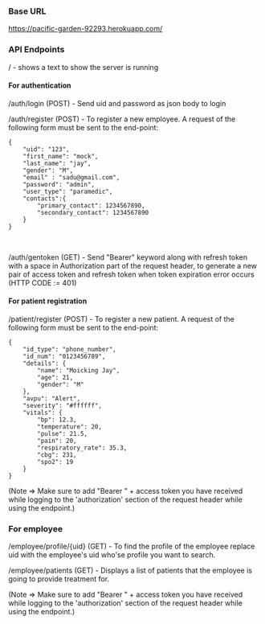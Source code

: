 ### Base URL
https://pacific-garden-92293.herokuapp.com/

### API Endpoints
/ -  shows a text to show the server is running <br />

#### For authentication
/auth/login (POST) - Send uid and password as json body to login <br />

/auth/register (POST) - To register a new employee. A request of the following form must be sent to the end-point:
```
{
    "uid": "123",
	"first_name": "mock",
    "last_name": "jay",
    "gender": "M",
    "email" : "sadu@gmail.com",
    "password": "admin",
    "user_type": "paramedic",
    "contacts":{
        "primary_contact": 1234567890,
        "secondary_contact": 1234567890
    }
}
```
<br />

/auth/gentoken (GET) -  Send "Bearer" keyword along with refresh token with a space in Authorization part of the request header, to generate a new pair of access token and refresh token when token expiration error occurs (HTTP CODE := 401)

#### For patient registration
/patient/register (POST) - To register a new patient. A request of the following form must be sent to the end-point:
```
{
    "id_type": "phone_number",
    "id_num": "0123456789",
    "details": {
        "name": "Moicking Jay",
        "age": 21,
        "gender": "M"
    },
    "avpu": "Alert",
    "severity": "#ffffff",
    "vitals": {
        "bp": 12.3,
        "temperature": 20,
        "pulse": 21.5,
        "pain": 20,
        "respiratory_rate": 35.3,
        "cbg": 231,
        "spo2": 19
    }
}
```
(Note => Make sure to add "Bearer " + access token you have received while logging to the 'authorization' section of the request header while using the endpoint.)

### For employee

/employee/profile/{uid} (GET) - To find the profile of the employee replace uid with the employee's uid who'se profile you want to search.

/employee/patients (GET) -  Displays a list of patients that the employee is going to provide treatment for.

(Note => Make sure to add "Bearer " + access token you have received while logging to the 'authorization' section of the request header while using the endpoint.)
